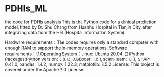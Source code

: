 # PDHIs_ML
the code for PDHIs analysis
This is the Python code for a clinical prediction model, fitted by Dr. Shu Chang from Huanhu Hospital in Tianjin City, after integrating data from the HIS (Hospital Information System).

Hardware requirements：The codes requires only a standard computer with enough RAM to support the in-memory operations.
Software requirements：(1)Operating System：Linux: Ubuntu 20.04. (2)Python Packages:Python Version: 3.8.13, XGBoost: 1.6.1, scikit-learn: 1.1.1, SHAP: 0.41.0, pandas: 1.4.2, numpy: 1.22.3, matplotlib: 3.5.2
License: This project is covered under the Apache 2.0 License.
